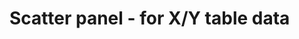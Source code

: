 # Scatter panel - for X/Y table data

<!-- 
[![CircleCI](https://circleci.com/gh/grafana/michaeldmoore-scatter-panel.svg?style=svg)](https://circleci.com/gh/grafana/michaeldmoore-scatter-panel)
[![David Dependency Status](https://david-dm.org/grafana/michaeldmoore-scatter-panel.svg)](https://david-dm.org/grafana/michaeldmoore-scatter-panel)
[![David Dev Dependency Status](https://david-dm.org/grafana/michaeldmoore-scatter-panel/dev-status.svg)](https://david-dm.org/grafana/michaeldmoore-scatter-panel/?type=dev)
[![Known Vulnerabilities](https://snyk.io/test/github/grafana/michaeldmoore-scatter-panel/badge.svg)](https://snyk.io/test/github/grafana/michaeldmoore-scatter-panel)
[![Maintainability](https://api.codeclimate.com/v1/badges/1dee2585eb412f913cbb/maintainability)](https://codeclimate.com/github/grafana/michaeldmoore-scatter-panel/maintainability)
[![Test Coverage](https://api.codeclimate.com/v1/badges/1dee2585eb412f913cbb/test_coverage)](https://codeclimate.com/github/grafana/michaeldmoore-scatter-panel/test_coverage) -->

